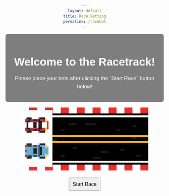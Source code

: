 ```yaml
---
layout: default
title: Race Betting
permalink: /racebet
---
```


<html lang="en">
<body>
    <div class="textbox">
        <h1>Welcome to the Racetrack!</h1>
        <p>Please place your bets after clicking the `Start Race` button below!</p>       
    </div>
</body>
<br>
<head>
    <meta charset="UTF-8">
    <meta name="viewport" content="width=device-width, initial-scale=1.0">
    <title>Your Webpage Title</title>
    <style>
        body {
            background-image: url('images/racebetbackdrop.png');
            background-size: cover;
            background-position: center center;
            background-attachment: fixed;
            margin: 0;
            font-family: 'Arial', sans-serif;
            color: #ffffff; /* Text color */
            text-align: center;
            padding: 50px; /* Add padding to the content */
        }
        .textbox {
            background: rgba(0, 0, 0, 0.5);
            border: 1px solid #ffffff;
            padding: 20px;
            margin: 20px;
            border-radius: 10px;
            max-width: 600px;
            margin: auto;
        }
        h1 {
            font-size: 2.5em;
            margin-bottom: 20px;
        }
        p {
            font-size: 1.2em;
            line-height: 1.5;
        }
    </style>
</head>
<head>
    <meta charset="UTF-8">
    <meta name="viewport" content="width=device-width, initial-scale=1.0">
    <style>
        body {
            text-align: center;
            margin-top: 50px;
        }
        .race-track {
            position: relative;
            width: 80%;
            margin: 0 auto;
        }
        .car {
            position: absolute;
            bottom: 0;
            transition: left 3s linear;  /* Adjust the transition duration as needed */
        }
        #blueCar {
            left: 0;
            bottom: 15px;  /* Adjust the starting position for the blue car */
        }
        #redCar {
            left: 0;
            bottom: 95px;  /* Adjust the starting position for the red car */
        }
        button {
            margin-top: 20px;
            padding: 10px;
            font-size: 16px;
        }
    </style>
    <script>
        var blueCarInterval, redCarInterval;
        var userBet;
        var userChoice;
        function startRace() {
            // Prompt the user to input a wager
            userBet = prompt("Enter the amount you want to wager (at least $10):");
            // Check if the input is valid
            if (userBet >= 10) {
                // Prompt the user to pick a car
                userChoice = prompt("Choose the car you want to bet on (blue or red):");
                // Check if the user picked a valid car
                if (userChoice.toLowerCase() === 'blue' || userChoice.toLowerCase() === 'red') {
                    // Get the cars
                    var blueCar = document.getElementById('blueCar');
                    var redCar = document.getElementById('redCar');
                    // Determine the winner based on specified probabilities
                    var winner;
                    if (userChoice.toLowerCase() === 'red') {
                        winner = Math.random() < 0.3 ? 'red' : 'blue';
                    } else {
                        winner = Math.random() < 0.7 ? 'red' : 'blue';
                    }
                    // Set positions based on the winner
                    blueCar.style.left = winner === 'blue' ? '80%' : '0';
                    redCar.style.left = winner === 'red' ? '80%' : '0';
                    // Disable the button after the race starts
                    document.getElementById('raceButton').disabled = true;
                    // Display the result
                    setTimeout(function () {
                        var resultMessage;
                        if (winner === userChoice.toLowerCase()) {
                            resultMessage = 'Congratulations! You won $' + userBet * 2;
                        } else {
                            resultMessage = 'Sorry, you lost $' + userBet;
                        }
                        alert(resultMessage);
                        stopCars(); // Stop the cars after the race is finished
                    }, 3000);  // Adjust the timeout duration to match the transition duration
                    // Move the cars with different speeds using setInterval
                    blueCarInterval = setInterval(function () {
                        moveCar(blueCar, 5); // Move the blue car
                    }, 80);
                    redCarInterval = setInterval(function () {
                        moveCar(redCar, 4.99); // Move the red car
                    }, 80);
                } else {
                    alert("Please choose a valid car (blue or red).");
                }
            } else {
                alert("Please enter a valid wager amount (at least $5).");
            }
        }
        function moveCar(car, speed) {
            car.style.left = parseFloat(car.style.left) + speed + '%';
            // Check if the car has reached the end
            if (parseFloat(car.style.left) >= 80) {
                stopCar(car);
            }
        }
        function stopCar(car) {
            clearInterval(car === blueCar ? blueCarInterval : redCarInterval);
        }
        function stopCars() {
            stopCar(blueCar);
            stopCar(redCar);
        }
    </script>
</head>
<body>
    <div class="race-track">
        <img src="images/racetrack.png" alt="Race Track" width="1000" height="200">
        <img id="blueCar" class="car" src="images/blueracecar.png" alt="Blue Car" width="100">
        <img id="redCar" class="car" src="images/redracecar.png" alt="Red Car" width="100">
    </div>
    <button id="raceButton" onclick="startRace()">Start Race</button>
</body>
</html>
